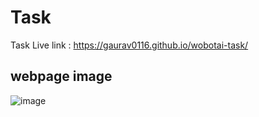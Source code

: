 # Task

Task Live link : https://gaurav0116.github.io/wobotai-task/

## webpage image
![image](https://user-images.githubusercontent.com/83348870/180133454-b751c373-e5bc-4dcb-858f-54db30f74645.png)
